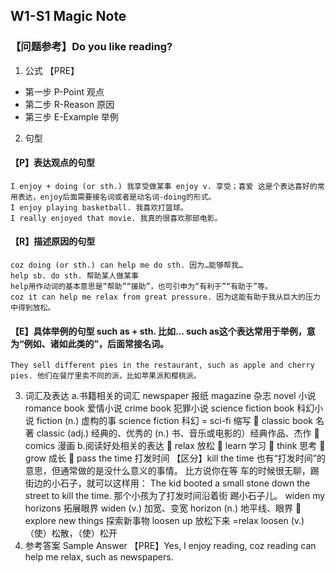 ## W1-S1 Magic Note 
 ### 【问题参考】Do you like reading? 
1. 公式 【PRE】 
 - 第一步 P-Point 观点 
 - 第二步 R-Reason 原因 
 - 第三步 E-Example 举例 
2. 句型 
 #### 【P】表达观点的句型 
    I enjoy + doing (or sth.) 我享受做某事 enjoy v. 享受；喜爱 这是个表达喜好的常用表达，enjoy后面需要接名词或者是动名词-doing的形式。
    I enjoy playing basketball. 我喜欢打篮球。 
    I really enjoyed that movie. 我真的很喜欢那部电影。 

#### 【R】描述原因的句型 
    coz doing (or sth.) can help me do sth. 因为…能够帮我… 
    help sb. do sth. 帮助某人做某事 
    help用作动词的基本意思是“帮助”“援助”，也可引申为“有利于”“有助于”等。 
    coz it can help me relax from great pressure. 因为这能有助于我从巨大的压力中得到放松。 

#### 【E】具体举例的句型 such as + sth. 比如… such as这个表达常用于举例，意为“例如、诸如此类的”，后面常接名词。 
    They sell different pies in the restaurant, such as apple and cherry pies. 他们在餐厅里卖不同的派，比如苹果派和樱桃派。 
3. 词汇及表达 
    a.书籍相关的词汇  newspaper 报纸  magazine 杂志 novel 小说  romance book 爱情小说  crime book 犯罪小说  science fiction book 科幻小说 fiction (n.) 虚构的事
    science fiction 科幻 = sci-fi 缩写  classic book 名著 classic (adj.) 经典的、优秀的 (n.) 书、音乐或电影的）经典作品、杰作  comics 漫画 b.阅读好处相关的表达  relax 放松  learn 学习  think 思考  grow 成长  pass the time 打发时间 
    【区分】kill the time 也有“打发时间”的意思，但通常做的是没什么意义的事情。
    比方说你在等 车的时候很无聊，踢街边的小石子，就可以这样用： The kid booted a small stone down the street to kill the time. 那个小孩为了打发时间沿着街 踢小石子儿。 
    widen my horizons 拓展眼界 widen (v.) 加宽、变宽 horizon (n.) 地平线、眼界  explore new things 探索新事物 
    loosen up 放松下来 =relax loosen (v.) （使）松散，（使）松开 
4. 参考答案 Sample Answer 【PRE】Yes, I enjoy reading, coz reading can help me relax, such as newspapers.